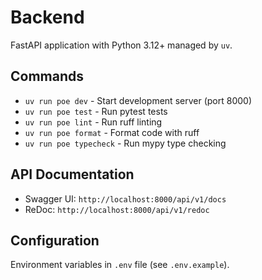 # Backend

FastAPI application with Python 3.12+ managed by `uv`.

## Commands

- `uv run poe dev` - Start development server (port 8000)
- `uv run poe test` - Run pytest tests
- `uv run poe lint` - Run ruff linting
- `uv run poe format` - Format code with ruff
- `uv run poe typecheck` - Run mypy type checking


## API Documentation

- Swagger UI: `http://localhost:8000/api/v1/docs`
- ReDoc: `http://localhost:8000/api/v1/redoc`

## Configuration

Environment variables in `.env` file (see `.env.example`).